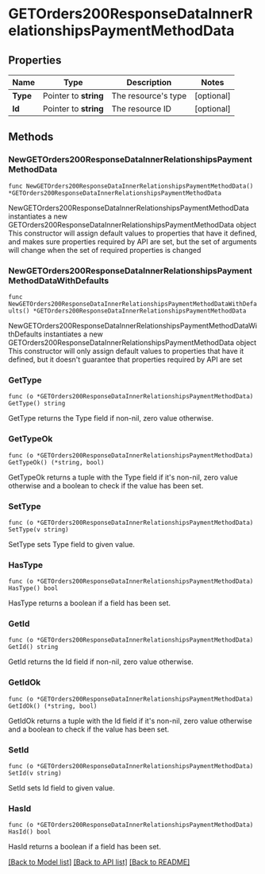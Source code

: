 # GETOrders200ResponseDataInnerRelationshipsPaymentMethodData

## Properties

Name | Type | Description | Notes
------------ | ------------- | ------------- | -------------
**Type** | Pointer to **string** | The resource&#39;s type | [optional] 
**Id** | Pointer to **string** | The resource ID | [optional] 

## Methods

### NewGETOrders200ResponseDataInnerRelationshipsPaymentMethodData

`func NewGETOrders200ResponseDataInnerRelationshipsPaymentMethodData() *GETOrders200ResponseDataInnerRelationshipsPaymentMethodData`

NewGETOrders200ResponseDataInnerRelationshipsPaymentMethodData instantiates a new GETOrders200ResponseDataInnerRelationshipsPaymentMethodData object
This constructor will assign default values to properties that have it defined,
and makes sure properties required by API are set, but the set of arguments
will change when the set of required properties is changed

### NewGETOrders200ResponseDataInnerRelationshipsPaymentMethodDataWithDefaults

`func NewGETOrders200ResponseDataInnerRelationshipsPaymentMethodDataWithDefaults() *GETOrders200ResponseDataInnerRelationshipsPaymentMethodData`

NewGETOrders200ResponseDataInnerRelationshipsPaymentMethodDataWithDefaults instantiates a new GETOrders200ResponseDataInnerRelationshipsPaymentMethodData object
This constructor will only assign default values to properties that have it defined,
but it doesn't guarantee that properties required by API are set

### GetType

`func (o *GETOrders200ResponseDataInnerRelationshipsPaymentMethodData) GetType() string`

GetType returns the Type field if non-nil, zero value otherwise.

### GetTypeOk

`func (o *GETOrders200ResponseDataInnerRelationshipsPaymentMethodData) GetTypeOk() (*string, bool)`

GetTypeOk returns a tuple with the Type field if it's non-nil, zero value otherwise
and a boolean to check if the value has been set.

### SetType

`func (o *GETOrders200ResponseDataInnerRelationshipsPaymentMethodData) SetType(v string)`

SetType sets Type field to given value.

### HasType

`func (o *GETOrders200ResponseDataInnerRelationshipsPaymentMethodData) HasType() bool`

HasType returns a boolean if a field has been set.

### GetId

`func (o *GETOrders200ResponseDataInnerRelationshipsPaymentMethodData) GetId() string`

GetId returns the Id field if non-nil, zero value otherwise.

### GetIdOk

`func (o *GETOrders200ResponseDataInnerRelationshipsPaymentMethodData) GetIdOk() (*string, bool)`

GetIdOk returns a tuple with the Id field if it's non-nil, zero value otherwise
and a boolean to check if the value has been set.

### SetId

`func (o *GETOrders200ResponseDataInnerRelationshipsPaymentMethodData) SetId(v string)`

SetId sets Id field to given value.

### HasId

`func (o *GETOrders200ResponseDataInnerRelationshipsPaymentMethodData) HasId() bool`

HasId returns a boolean if a field has been set.


[[Back to Model list]](../README.md#documentation-for-models) [[Back to API list]](../README.md#documentation-for-api-endpoints) [[Back to README]](../README.md)


